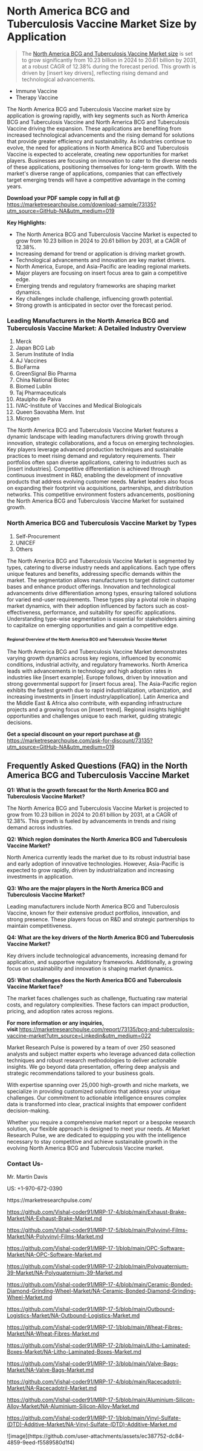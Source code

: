 <h1>North America BCG and Tuberculosis Vaccine Market&nbsp;Size by Application</h1><blockquote><p>The <a href="https://marketresearchpulse.com/download-sample/73135?utm_source=GitHub-NA&amp;utm_medium=019">North America BCG and Tuberculosis Vaccine Market size</a> is set to grow significantly from 10.23 billion in 2024 to 20.61 billion by 2031, at a robust CAGR of 12.38% during the forecast period. This growth is driven by [insert key drivers], reflecting rising demand and technological advancements.</p></blockquote><ul><li>Immune Vaccine<li> Therapy Vaccine</li></ul><p>The North America BCG and Tuberculosis Vaccine market size by application is growing rapidly, with key segments such as North America BCG and Tuberculosis Vaccine and North America BCG and Tuberculosis Vaccine driving the expansion. These applications are benefiting from increased technological advancements and the rising demand for solutions that provide greater efficiency and sustainability. As industries continue to evolve, the need for applications in North America BCG and Tuberculosis Vaccine is expected to accelerate, creating new opportunities for market players. Businesses are focusing on innovation to cater to the diverse needs of these applications, positioning themselves for long-term growth. With the market's diverse range of applications, companies that can effectively target emerging trends will have a competitive advantage in the coming years.</p><p><strong>Download your PDF sample copy in full at @ </strong><a href="https://marketresearchpulse.com/download-sample/73135?utm_source=GitHub-NA&amp;utm_medium=019">https://marketresearchpulse.com/download-sample/73135?utm_source=GitHub-NA&amp;utm_medium=019</a></p><p><strong>Key Highlights: </strong></p><ul><li>The North America BCG and Tuberculosis Vaccine Market is expected to grow from 10.23 billion in 2024 to 20.61 billion by 2031, at a CAGR of 12.38%.</li><li>Increasing demand for trend or application is driving market growth.</li><li>Technological advancements and innovation are key market drivers.</li><li>North America, Europe, and Asia-Pacific are leading regional markets.</li><li>Major players are focusing on insert focus area to gain a competitive edge.</li><li>Emerging trends and regulatory frameworks are shaping market dynamics.</li><li>Key challenges include challenge, influencing growth potential.</li><li>Strong growth is anticipated in sector over the forecast period.</li></ul><h3>Leading Manufacturers in the North America BCG and Tuberculosis Vaccine Market: A Detailed Industry Overview</h3><ol><li>Merck</li><li>Japan BCG Lab</li><li>Serum Institute of India</li><li>AJ Vaccines</li><li>BioFarma</li><li>GreenSignal Bio Pharma</li><li>China National Biotec</li><li>Biomed Lublin</li><li>Taj Pharmaceuticals</li><li>Ataulpho de Paiva</li><li>IVAC-Institute of Vaccines and Medical Biologicals</li><li>Queen Saovabha Mem. Inst</li><li>Microgen</li></ol><div class="flex max-w-full flex-col flex-grow"><div class="min-h-8 text-message flex w-full flex-col items-end gap-2 whitespace-normal break-words [.text-message+&amp;]:mt-5" dir="auto" data-message-author-role="assistant" data-message-id="fd8432e4-4910-450d-b182-61b7bfb0a01f" data-message-model-slug="gpt-4o"><div class="flex w-full flex-col gap-1 empty:hidden first:pt-[3px]"><div class="markdown prose w-full break-words dark:prose-invert light"><p>The North America BCG and Tuberculosis Vaccine Market features a dynamic landscape with leading manufacturers driving growth through innovation, strategic collaborations, and a focus on emerging technologies. Key players leverage advanced production techniques and sustainable practices to meet rising demand and regulatory requirements. Their portfolios often span diverse applications, catering to industries such as [insert industries]. Competitive differentiation is achieved through continuous investment in R&amp;D, enabling the development of innovative products that address evolving customer needs. Market leaders also focus on expanding their footprint via acquisitions, partnerships, and distribution networks. This competitive environment fosters advancements, positioning the North America BCG and Tuberculosis Vaccine Market for sustained growth.</p></div></div></div></div><h3>North America BCG and Tuberculosis Vaccine Market by Types</h3><ol><li>Self-Procurement<li> UNICEF<li> Others</li></ol><div class="flex max-w-full flex-col flex-grow"><div class="min-h-8 text-message flex w-full flex-col items-end gap-2 whitespace-normal break-words [.text-message+&amp;]:mt-5" dir="auto" data-message-author-role="assistant" data-message-id="084470be-0bb7-4664-bddf-5156b4f41249" data-message-model-slug="gpt-4o-mini"><div class="flex w-full flex-col gap-1 empty:hidden first:pt-[3px]"><div class="markdown prose w-full break-words dark:prose-invert light"><p>The North America BCG and Tuberculosis Vaccine Market is segmented by types, catering to diverse industry needs and applications. Each type offers unique features and benefits, addressing specific demands within the market. The segmentation allows manufacturers to target distinct customer bases and enhance product offerings. Innovation and technological advancements drive differentiation among types, ensuring tailored solutions for varied end-user requirements. These types play a pivotal role in shaping market dynamics, with their adoption influenced by factors such as cost-effectiveness, performance, and suitability for specific applications. Understanding type-wise segmentation is essential for stakeholders aiming to capitalize on emerging opportunities and gain a competitive edge.</p></div></div></div></div><h3><span style="font-size: 11px;">Regional Overview of the North America BCG and Tuberculosis Vaccine Market</span></h3><div class="flex max-w-full flex-col flex-grow"><div class="min-h-8 text-message flex w-full flex-col items-end gap-2 whitespace-normal break-words [.text-message+&amp;]:mt-5" dir="auto" data-message-author-role="assistant" data-message-id="e9038762-ce64-4e30-91c9-9bd413514231" data-message-model-slug="gpt-4o-mini"><div class="flex w-full flex-col gap-1 empty:hidden first:pt-[3px]"><div class="markdown prose w-full break-words dark:prose-invert light"><p>The North America BCG and Tuberculosis Vaccine Market demonstrates varying growth dynamics across key regions, influenced by economic conditions, industrial activity, and regulatory frameworks. North America leads with advancements in technology and high adoption rates in industries like [insert example]. Europe follows, driven by innovation and strong governmental support for [insert focus area]. The Asia-Pacific region exhibits the fastest growth due to rapid industrialization, urbanization, and increasing investments in [insert industry/application]. Latin America and the Middle East &amp; Africa also contribute, with expanding infrastructure projects and a growing focus on [insert trend]. Regional insights highlight opportunities and challenges unique to each market, guiding strategic decisions.</p></div></div></div></div><p><strong>Get a special discount on your report purchase at @ </strong><a href="https://marketresearchpulse.com/ask-for-discount/73135?utm_source=GitHub-NA&amp;utm_medium=019">https://marketresearchpulse.com/ask-for-discount/73135?utm_source=GitHub-NA&amp;utm_medium=019</a></p><h2>Frequently Asked Questions (FAQ) in the North America BCG and Tuberculosis Vaccine Market</h2><p><strong>Q1: What is the growth forecast for the North America BCG and Tuberculosis Vaccine Market?</strong></p><p>The North America BCG and Tuberculosis Vaccine Market is projected to grow from 10.23 billion in 2024 to 20.61 billion by 2031, at a CAGR of 12.38%. This growth is fueled by advancements in trends and rising demand across industries.</p><p><strong>Q2: Which region dominates the North America BCG and Tuberculosis Vaccine Market?</strong></p><p>North America currently leads the market due to its robust industrial base and early adoption of innovative technologies. However, Asia-Pacific is expected to grow rapidly, driven by industrialization and increasing investments in application.</p><p><strong>Q3: Who are the major players in the North America BCG and Tuberculosis Vaccine Market?</strong></p><p>Leading manufacturers include North America BCG and Tuberculosis Vaccine, known for their extensive product portfolios, innovation, and strong presence. These players focus on R&amp;D and strategic partnerships to maintain competitiveness.</p><p><strong>Q4: What are the key drivers of the North America BCG and Tuberculosis Vaccine Market?</strong></p><p>Key drivers include technological advancements, increasing demand for application, and supportive regulatory frameworks. Additionally, a growing focus on sustainability and innovation is shaping market dynamics.</p><p><strong>Q5: What challenges does the North America BCG and Tuberculosis Vaccine Market face?</strong></p><p>The market faces challenges such as challenge, fluctuating raw material costs, and regulatory complexities. These factors can impact production, pricing, and adoption rates across regions.</p><p><strong>For more information or any inquiries, visit&nbsp;</strong><a href="https://marketresearchpulse.com/report/73135/bcg-and-tuberculosis-vaccine-market?utm_source=Linkedin&utm_medium=022">https://marketresearchpulse.com/report/73135/bcg-and-tuberculosis-vaccine-market?utm_source=Linkedin&utm_medium=022</a></p><p>Market Research Pulse is powered by a team of over 250 seasoned analysts and subject matter experts who leverage advanced data collection techniques and robust research methodologies to deliver actionable insights. We go beyond data presentation, offering deep analysis and strategic recommendations tailored to your business goals.</p><p>With expertise spanning over 25,000 high-growth and niche markets, we specialize in providing customized solutions that address your unique challenges. Our commitment to actionable intelligence ensures complex data is transformed into clear, practical insights that empower confident decision-making.</p><p>Whether you require a comprehensive market report or a bespoke research solution, our flexible approach is designed to meet your needs. At Market Research Pulse, we are dedicated to equipping you with the intelligence necessary to stay competitive and achieve sustainable growth in the evolving North America BCG and Tuberculosis Vaccine market.</p><h3><strong>Contact Us-</strong></h3><p>Mr. Martin Davis</p><p>US: +1-970-672-0390</p><p>https://marketresearchpulse.com/</p><p><a href="https://github.com/Vishal-coder91/MRP-17-4/blob/main/Exhaust-Brake-Market/NA-Exhaust-Brake-Market.md">https://github.com/Vishal-coder91/MRP-17-4/blob/main/Exhaust-Brake-Market/NA-Exhaust-Brake-Market.md</a></p><p><a href="https://github.com/Vishal-coder91/MRP-17-5/blob/main/Polyvinyl-Films-Market/NA-Polyvinyl-Films-Market.md">https://github.com/Vishal-coder91/MRP-17-5/blob/main/Polyvinyl-Films-Market/NA-Polyvinyl-Films-Market.md</a></p><p><a href="https://github.com/Vishal-coder91/MRP-17-1/blob/main/OPC-Software-Market/NA-OPC-Software-Market.md">https://github.com/Vishal-coder91/MRP-17-1/blob/main/OPC-Software-Market/NA-OPC-Software-Market.md</a></p><p><a href="https://github.com/Vishal-coder91/MRP-17-2/blob/main/Polyquaternium-39-Market/NA-Polyquaternium-39-Market.md">https://github.com/Vishal-coder91/MRP-17-2/blob/main/Polyquaternium-39-Market/NA-Polyquaternium-39-Market.md</a></p><p><a href="https://github.com/Vishal-coder91/MRP-17-4/blob/main/Ceramic-Bonded-Diamond-Grinding-Wheel-Market/NA-Ceramic-Bonded-Diamond-Grinding-Wheel-Market.md">https://github.com/Vishal-coder91/MRP-17-4/blob/main/Ceramic-Bonded-Diamond-Grinding-Wheel-Market/NA-Ceramic-Bonded-Diamond-Grinding-Wheel-Market.md</a></p><p><a href="https://github.com/Vishal-coder91/MRP-17-5/blob/main/Outbound-Logistics-Market/NA-Outbound-Logistics-Market.md">https://github.com/Vishal-coder91/MRP-17-5/blob/main/Outbound-Logistics-Market/NA-Outbound-Logistics-Market.md</a></p><p><a href="https://github.com/Vishal-coder91/MRP-17-1/blob/main/Wheat-Fibres-Market/NA-Wheat-Fibres-Market.md">https://github.com/Vishal-coder91/MRP-17-1/blob/main/Wheat-Fibres-Market/NA-Wheat-Fibres-Market.md</a></p><p><a href="https://github.com/Vishal-coder91/MRP-17-2/blob/main/Litho-Laminated-Boxes-Market/NA-Litho-Laminated-Boxes-Market.md">https://github.com/Vishal-coder91/MRP-17-2/blob/main/Litho-Laminated-Boxes-Market/NA-Litho-Laminated-Boxes-Market.md</a></p><p><a href="https://github.com/Vishal-coder91/MRP-17-3/blob/main/Valve-Bags-Market/NA-Valve-Bags-Market.md">https://github.com/Vishal-coder91/MRP-17-3/blob/main/Valve-Bags-Market/NA-Valve-Bags-Market.md</a></p><p><a href="https://github.com/Vishal-coder91/MRP-17-4/blob/main/Racecadotril-Market/NA-Racecadotril-Market.md">https://github.com/Vishal-coder91/MRP-17-4/blob/main/Racecadotril-Market/NA-Racecadotril-Market.md</a></p><p><a href="https://github.com/Vishal-coder91/MRP-17-5/blob/main/Aluminium-Silicon-Alloy-Market/NA-Aluminium-Silicon-Alloy-Market.md">https://github.com/Vishal-coder91/MRP-17-5/blob/main/Aluminium-Silicon-Alloy-Market/NA-Aluminium-Silicon-Alloy-Market.md</a></p><p><a href="https://github.com/Vishal-coder91/MRP-17-1/blob/main/Vinyl-Sulfate-(DTD)-Additive-Market/NA-Vinyl-Sulfate-(DTD)-Additive-Market.md">https://github.com/Vishal-coder91/MRP-17-1/blob/main/Vinyl-Sulfate-(DTD)-Additive-Market/NA-Vinyl-Sulfate-(DTD)-Additive-Market.md</a></p>
![image](https://github.com/user-attachments/assets/ec387752-dc84-4859-9eed-f5589580d1f4)
